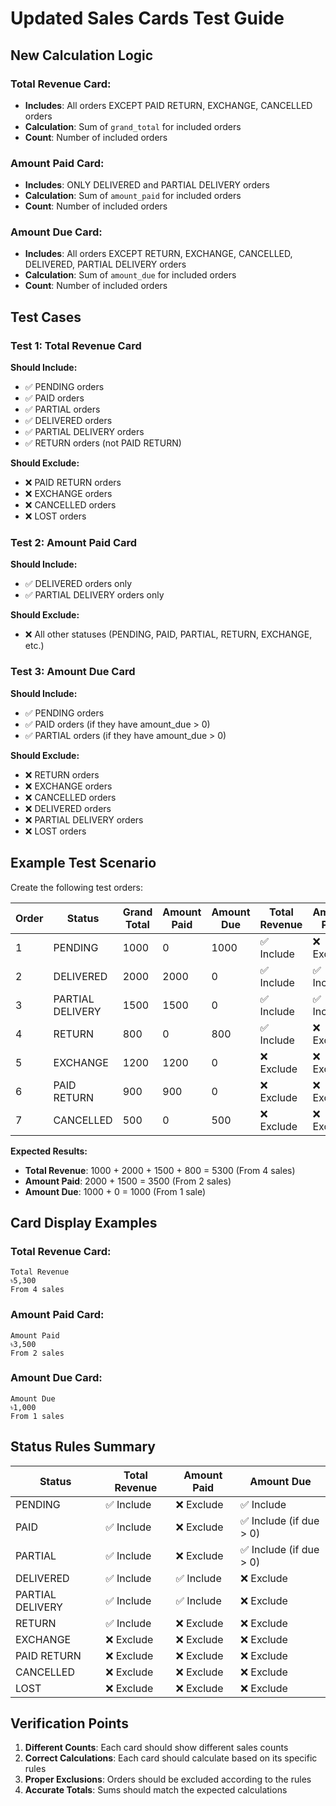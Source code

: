 # Updated Sales Cards Test Guide

## New Calculation Logic

### **Total Revenue Card:**
- **Includes**: All orders EXCEPT PAID RETURN, EXCHANGE, CANCELLED orders
- **Calculation**: Sum of `grand_total` for included orders
- **Count**: Number of included orders

### **Amount Paid Card:**
- **Includes**: ONLY DELIVERED and PARTIAL DELIVERY orders
- **Calculation**: Sum of `amount_paid` for included orders
- **Count**: Number of included orders

### **Amount Due Card:**
- **Includes**: All orders EXCEPT RETURN, EXCHANGE, CANCELLED, DELIVERED, PARTIAL DELIVERY orders
- **Calculation**: Sum of `amount_due` for included orders
- **Count**: Number of included orders

## Test Cases

### Test 1: Total Revenue Card
**Should Include:**
- ✅ PENDING orders
- ✅ PAID orders
- ✅ PARTIAL orders
- ✅ DELIVERED orders
- ✅ PARTIAL DELIVERY orders
- ✅ RETURN orders (not PAID RETURN)

**Should Exclude:**
- ❌ PAID RETURN orders
- ❌ EXCHANGE orders
- ❌ CANCELLED orders
- ❌ LOST orders

### Test 2: Amount Paid Card
**Should Include:**
- ✅ DELIVERED orders only
- ✅ PARTIAL DELIVERY orders only

**Should Exclude:**
- ❌ All other statuses (PENDING, PAID, PARTIAL, RETURN, EXCHANGE, etc.)

### Test 3: Amount Due Card
**Should Include:**
- ✅ PENDING orders
- ✅ PAID orders (if they have amount_due > 0)
- ✅ PARTIAL orders (if they have amount_due > 0)

**Should Exclude:**
- ❌ RETURN orders
- ❌ EXCHANGE orders
- ❌ CANCELLED orders
- ❌ DELIVERED orders
- ❌ PARTIAL DELIVERY orders
- ❌ LOST orders

## Example Test Scenario

Create the following test orders:

| Order | Status | Grand Total | Amount Paid | Amount Due | Total Revenue | Amount Paid | Amount Due |
|-------|--------|-------------|-------------|------------|---------------|-------------|------------|
| 1 | PENDING | 1000 | 0 | 1000 | ✅ Include | ❌ Exclude | ✅ Include |
| 2 | DELIVERED | 2000 | 2000 | 0 | ✅ Include | ✅ Include | ❌ Exclude |
| 3 | PARTIAL DELIVERY | 1500 | 1500 | 0 | ✅ Include | ✅ Include | ❌ Exclude |
| 4 | RETURN | 800 | 0 | 800 | ✅ Include | ❌ Exclude | ❌ Exclude |
| 5 | EXCHANGE | 1200 | 1200 | 0 | ❌ Exclude | ❌ Exclude | ❌ Exclude |
| 6 | PAID RETURN | 900 | 900 | 0 | ❌ Exclude | ❌ Exclude | ❌ Exclude |
| 7 | CANCELLED | 500 | 0 | 500 | ❌ Exclude | ❌ Exclude | ❌ Exclude |

**Expected Results:**
- **Total Revenue**: 1000 + 2000 + 1500 + 800 = 5300 (From 4 sales)
- **Amount Paid**: 2000 + 1500 = 3500 (From 2 sales)
- **Amount Due**: 1000 + 0 = 1000 (From 1 sale)

## Card Display Examples

### Total Revenue Card:
```
Total Revenue
৳5,300
From 4 sales
```

### Amount Paid Card:
```
Amount Paid
৳3,500
From 2 sales
```

### Amount Due Card:
```
Amount Due
৳1,000
From 1 sales
```

## Status Rules Summary

| Status | Total Revenue | Amount Paid | Amount Due |
|--------|---------------|-------------|------------|
| PENDING | ✅ Include | ❌ Exclude | ✅ Include |
| PAID | ✅ Include | ❌ Exclude | ✅ Include (if due > 0) |
| PARTIAL | ✅ Include | ❌ Exclude | ✅ Include (if due > 0) |
| DELIVERED | ✅ Include | ✅ Include | ❌ Exclude |
| PARTIAL DELIVERY | ✅ Include | ✅ Include | ❌ Exclude |
| RETURN | ✅ Include | ❌ Exclude | ❌ Exclude |
| EXCHANGE | ❌ Exclude | ❌ Exclude | ❌ Exclude |
| PAID RETURN | ❌ Exclude | ❌ Exclude | ❌ Exclude |
| CANCELLED | ❌ Exclude | ❌ Exclude | ❌ Exclude |
| LOST | ❌ Exclude | ❌ Exclude | ❌ Exclude |

## Verification Points

1. **Different Counts**: Each card should show different sales counts
2. **Correct Calculations**: Each card should calculate based on its specific rules
3. **Proper Exclusions**: Orders should be excluded according to the rules
4. **Accurate Totals**: Sums should match the expected calculations
